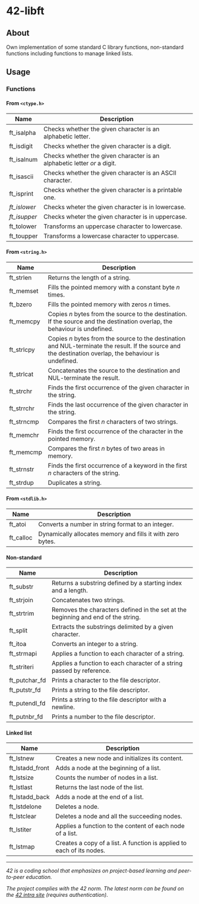 # 42-libft

## About
Own implementation of some standard C library functions, non-standard functions including functions to manage linked lists.

<!--
## Getting started
### Prerequisites
### Installation
-->


## Usage

### Functions
#### From `<ctype.h>`

|Name|Description|
|---|---|
|ft_isalpha|Checks whether the given character is an alphabetic letter.|
|ft_isdigit|Checks whether the given character is a digit.|
|ft_isalnum|Checks whether the given character is an alphabetic letter *or* a digit.|
|ft_isascii|Checks whether the given character is an ASCII character.|
|ft_isprint|Checks whether the given character is a printable one.|
|*ft_islower*|Checks wheter the given character is in lowercase.|
|*ft_isupper*|Checks wheter the given character is in uppercase.|
|ft_tolower|Transforms an uppercase character to lowercase.|
|ft_toupper|Transforms a lowercase character to uppercase.|

#### From `<string.h>`

|Name|Description|
|---|---|
|ft_strlen|Returns the length of a string.|
|ft_memset|Fills the pointed memory with a constant byte *n* times.|
|ft_bzero|Fills the pointed memory with zeros *n* times.|
|ft_memcpy|Copies *n* bytes from the source to the destination. If the source and the destination overlap, the behaviour is undefined.|
|ft_strlcpy|Copies *n* bytes from the source to the destination and NUL-terminate the result. If the source and the destination overlap, the behaviour is undefined.|
|ft_strlcat|Concatenates the source to the destination and NUL-terminate the result.|
|ft_strchr|Finds the first occurrence of the given character in the string.|
|ft_strrchr|Finds the last occurrence of the given character in the string.|
|ft_strncmp|Compares the first *n* characters of two strings.|
|ft_memchr|Finds the first occurrence of the character in the pointed memory.|
|ft_memcmp|Compares the first *n* bytes of two areas in memory.|
|ft_strnstr|Finds the first occurrence of a keyword in the first *n* characters of the string.|
|ft_strdup|Duplicates a string.|

#### From `<stdlib.h>`

|Name|Description|
|---|---|
|ft_atoi|Converts a number in string format to an integer.|
|ft_calloc|Dynamically allocates memory and fills it with zero bytes.|

#### Non-standard

|Name|Description|
|---|---|
|ft_substr|Returns a substring defined by a starting index and a length.|
|ft_strjoin|Concatenates two strings.|
|ft_strtrim|Removes the characters defined in the set at the beginning and end of the string.|
|ft_split|Extracts the substrings delimited by a given character.|
|ft_itoa|Converts an integer to a string.|
|ft_strmapi|Applies a function to each character of a string.|
|ft_striteri|Applies a function to each character of a string passed by reference.|
|ft_putchar_fd|Prints a character to the file descriptor.|
|ft_putstr_fd|Prints a string to the file descriptor.|
|ft_putendl_fd|Prints a string to the file descriptor with a newline.|
|ft_putnbr_fd|Prints a number to the file descriptor.|

#### Linked list

|Name|Description|
|---|---|
|ft_lstnew|Creates a new node and initializes its content.|
|ft_lstadd_front|Adds a node at the beginning of a list.|
|ft_lstsize|Counts the number of nodes in a list.|
|ft_lstlast|Returns the last node of the list.|
|ft_lstadd_back|Adds a node at the end of a list.|
|ft_lstdelone|Deletes a node.|
|ft_lstclear|Deletes a node and all the succeeding nodes.|
|ft_lstiter|Applies a function to the content of each node of a list.|
|ft_lstmap|Creates a copy of a list. A function is applied to each of its nodes.|

<!--## Roadmap-->
<!--## Contributing-->
<!--## License-->
<!--## Contact-->
<!--## Aknowledgements-->

---
*42 is a coding school that emphasizes on project-based learning and peer-to-peer education.*

*The project complies with the 42 norm. The latest norm can be found on the [42 intra site](https://meta.intra.42.fr/articles/the-norm-v4) (requires authentication)*.